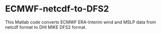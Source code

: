 # ECMWF-netcdf-to-DFS2
This Matlab code converts ECMWF ERA-Interim wind and MSLP data from netcdf format to DHI MIKE DFS2 format.
